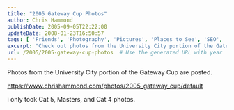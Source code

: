 ```yaml
---
title: "2005 Gateway Cup Photos"
author: Chris Hammond
publishDate: 2005-09-05T22:22:00
updateDate: 2008-01-23T16:50:57
tags: [ 'Friends', 'Photography', 'Pictures', 'Places to See', 'SEO', 'Site News' ]
excerpt: "Check out photos from the University City portion of the Gateway Cup featuring Cat 5, Masters, and Cat 4 races. View the exciting race action here!"
url: /2005/2005-gateway-cup-photos  # Use the generated URL with year
---
```

<P>Photos from the University City portion of the Gateway Cup are posted.</P> <P><A HREF="/photos/2005_gateway_cup/default.aspx">https://www.chrishammond.com/photos/2005_gateway_cup/default</a></p> <p>i only took Cat 5, Masters, and Cat 4 photos.</P>

